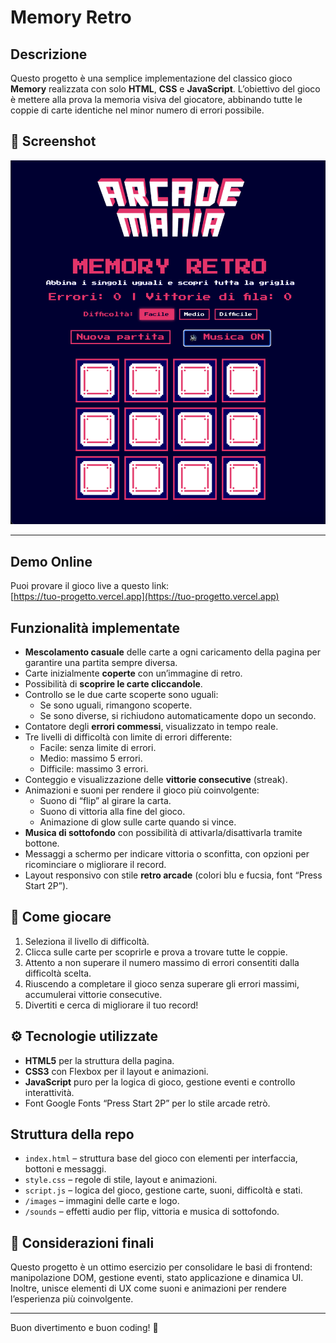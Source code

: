 # Memory Retro

## Descrizione

Questo progetto è una semplice implementazione del classico gioco **Memory** realizzata con solo **HTML**, **CSS** e **JavaScript**. L’obiettivo del gioco è mettere alla prova la memoria visiva del giocatore, abbinando tutte le coppie di carte identiche nel minor numero di errori possibile.

## 📸 Screenshot

![Screenshot del gioco](/images/screen.png)



---

## Demo Online

Puoi provare il gioco live a questo link:  
[https://tuo-progetto.vercel.app](https://tuo-progetto.vercel.app)


## Funzionalità implementate

- **Mescolamento casuale** delle carte a ogni caricamento della pagina per garantire una partita sempre diversa.
- Carte inizialmente **coperte** con un’immagine di retro.
- Possibilità di **scoprire le carte cliccandole**.
- Controllo se le due carte scoperte sono uguali:
  - Se sono uguali, rimangono scoperte.
  - Se sono diverse, si richiudono automaticamente dopo un secondo.
- Contatore degli **errori commessi**, visualizzato in tempo reale.
- Tre livelli di difficoltà con limite di errori differente:
  - Facile: senza limite di errori.
  - Medio: massimo 5 errori.
  - Difficile: massimo 3 errori.
- Conteggio e visualizzazione delle **vittorie consecutive** (streak).
- Animazioni e suoni per rendere il gioco più coinvolgente:
  - Suono di “flip” al girare la carta.
  - Suono di vittoria alla fine del gioco.
  - Animazione di glow sulle carte quando si vince.
- **Musica di sottofondo** con possibilità di attivarla/disattivarla tramite bottone.
- Messaggi a schermo per indicare vittoria o sconfitta, con opzioni per ricominciare o migliorare il record.
- Layout responsivo con stile **retro arcade** (colori blu e fucsia, font “Press Start 2P”).

## 👾 Come giocare 

1. Seleziona il livello di difficoltà.
2. Clicca sulle carte per scoprirle e prova a trovare tutte le coppie.
3. Attento a non superare il numero massimo di errori consentiti dalla difficoltà scelta.
4. Riuscendo a completare il gioco senza superare gli errori massimi, accumulerai vittorie consecutive.
5. Divertiti e cerca di migliorare il tuo record!

## ⚙️ Tecnologie utilizzate

- **HTML5** per la struttura della pagina.
- **CSS3** con Flexbox per il layout e animazioni.
- **JavaScript** puro per la logica di gioco, gestione eventi e controllo interattività.
- Font Google Fonts “Press Start 2P” per lo stile arcade retrò.

## Struttura della repo

- `index.html` – struttura base del gioco con elementi per interfaccia, bottoni e messaggi.
- `style.css` – regole di stile, layout e animazioni.
- `script.js` – logica del gioco, gestione carte, suoni, difficoltà e stati.
- `/images` – immagini delle carte e logo.
- `/sounds` – effetti audio per flip, vittoria e musica di sottofondo.

## 💭 Considerazioni finali

Questo progetto è un ottimo esercizio per consolidare le basi di frontend: manipolazione DOM, gestione eventi, stato applicazione e dinamica UI. Inoltre, unisce elementi di UX come suoni e animazioni per rendere l’esperienza più coinvolgente.

---

Buon divertimento e buon coding! 👾